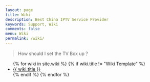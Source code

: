 ```yaml
---
layout: page
title: Wiki
description: Best China IPTV Service Provider
keywords: Support, Wiki
comments: false
menu: Wiki
permalink: /wiki/
---
```


> How should I set the TV Box up？

<ul class="listing">
{% for wiki in site.wiki %}
{% if wiki.title != "Wiki Template" %}
<li class="listing-item"><a href="{{ wiki.url }}">{{ wiki.title }}</a></li>
{% endif %}
{% endfor %}
</ul>
